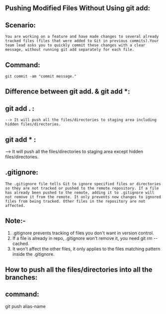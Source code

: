 Pushing Modified Files Without Using git add:
---------------------------------------------

Scenario:
--------

	You are working on a feature and have made changes to several already tracked files (files that were added to Git in previous commits).Your team lead asks you to quickly commit these changes with a clear message, without running git add separately for each file.


Command:
--------
	git commit -am "commit message."





Difference between git add. & git add *:
----------------------------------------

git add . :
-----------
	--> It will push all the files/directories to staging area including hidden files/directories.

git add * :
-----------
--> It will push all the files/directories to staging area except hidden files/directories.
 

.gitignore:
-----------
	The .gitignore file tells Git to ignore specified files or directories so they are not tracked or pushed to the remote repository. If a file has already been pushed to the remote, adding it to .gitignore will not remove it from the remote. It only prevents new changes to ignored files from being tracked. Other files in the repository are not affected.

Note:-
-----
1) .gitignore prevents tracking of files you don't want in version control.
2) If a file is already in repo, .gitignore won't remove it, you need git rm --cached.
3) It won't affect the other files, it only applies to the files matching pattern inside the .gitignore.


How to push all the files/directories into all the branches:
-----------------------------------------------------------
command:
-------
git push alias-name 

